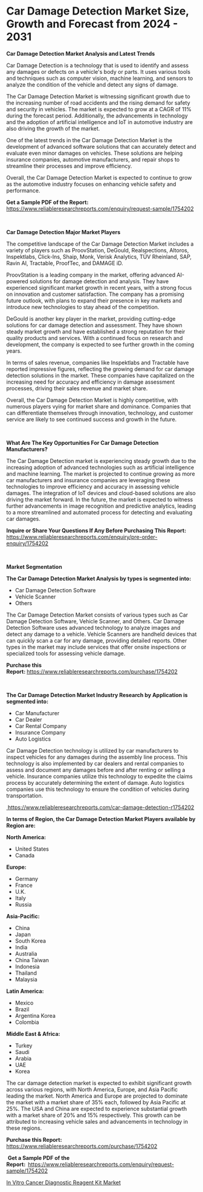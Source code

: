 <p><h1>Car Damage Detection Market Size, Growth and Forecast from 2024 - 2031</h1></p><p><strong>Car Damage Detection Market Analysis and Latest Trends</strong></p>
<p><p>Car Damage Detection is a technology that is used to identify and assess any damages or defects on a vehicle's body or parts. It uses various tools and techniques such as computer vision, machine learning, and sensors to analyze the condition of the vehicle and detect any signs of damage.</p><p>The Car Damage Detection Market is witnessing significant growth due to the increasing number of road accidents and the rising demand for safety and security in vehicles. The market is expected to grow at a CAGR of 11% during the forecast period. Additionally, the advancements in technology and the adoption of artificial intelligence and IoT in automotive industry are also driving the growth of the market.</p><p>One of the latest trends in the Car Damage Detection Market is the development of advanced software solutions that can accurately detect and evaluate even minor damages on vehicles. These solutions are helping insurance companies, automotive manufacturers, and repair shops to streamline their processes and improve efficiency.</p><p>Overall, the Car Damage Detection Market is expected to continue to grow as the automotive industry focuses on enhancing vehicle safety and performance.</p></p>
<p><strong>Get a Sample PDF of the Report:&nbsp;</strong> <a href="https://www.reliableresearchreports.com/enquiry/request-sample/1754202">https://www.reliableresearchreports.com/enquiry/request-sample/1754202</a></p>
<p>&nbsp;</p>
<p><strong>Car Damage Detection Major Market Players</strong></p>
<p><p>The competitive landscape of the Car Damage Detection Market includes a variety of players such as ProovStation, DeGould, Realspections, Altoros, Inspektlabs, Click-Ins, Shaip, Monk, Verisk Analytics, TÜV Rheinland, SAP, Ravin AI, Tractable, ProofTec, and DAMAGE iD.</p><p>ProovStation is a leading company in the market, offering advanced AI-powered solutions for damage detection and analysis. They have experienced significant market growth in recent years, with a strong focus on innovation and customer satisfaction. The company has a promising future outlook, with plans to expand their presence in key markets and introduce new technologies to stay ahead of the competition.</p><p>DeGould is another key player in the market, providing cutting-edge solutions for car damage detection and assessment. They have shown steady market growth and have established a strong reputation for their quality products and services. With a continued focus on research and development, the company is expected to see further growth in the coming years.</p><p>In terms of sales revenue, companies like Inspektlabs and Tractable have reported impressive figures, reflecting the growing demand for car damage detection solutions in the market. These companies have capitalized on the increasing need for accuracy and efficiency in damage assessment processes, driving their sales revenue and market share.</p><p>Overall, the Car Damage Detection Market is highly competitive, with numerous players vying for market share and dominance. Companies that can differentiate themselves through innovation, technology, and customer service are likely to see continued success and growth in the future.</p></p>
<p>&nbsp;</p>
<p><strong>What Are The Key Opportunities For Car Damage Detection Manufacturers?</strong></p>
<p><p>The Car Damage Detection market is experiencing steady growth due to the increasing adoption of advanced technologies such as artificial intelligence and machine learning. The market is projected to continue growing as more car manufacturers and insurance companies are leveraging these technologies to improve efficiency and accuracy in assessing vehicle damages. The integration of IoT devices and cloud-based solutions are also driving the market forward. In the future, the market is expected to witness further advancements in image recognition and predictive analytics, leading to a more streamlined and automated process for detecting and evaluating car damages.</p></p>
<p><strong>Inquire or Share Your Questions If Any Before Purchasing This Report:</strong> <a href="https://www.reliableresearchreports.com/enquiry/pre-order-enquiry/1754202">https://www.reliableresearchreports.com/enquiry/pre-order-enquiry/1754202</a></p>
<p>&nbsp;</p>
<p><strong>Market Segmentation</strong></p>
<p><strong>The Car Damage Detection Market Analysis by types is segmented into:</strong></p>
<p><ul><li>Car Damage Detection Software</li><li>Vehicle Scanner</li><li>Others</li></ul></p>
<p><p>The Car Damage Detection Market consists of various types such as Car Damage Detection Software, Vehicle Scanner, and Others. Car Damage Detection Software uses advanced technology to analyze images and detect any damage to a vehicle. Vehicle Scanners are handheld devices that can quickly scan a car for any damage, providing detailed reports. Other types in the market may include services that offer onsite inspections or specialized tools for assessing vehicle damage.</p></p>
<p><strong>Purchase this Report:&nbsp;</strong><a href="https://www.reliableresearchreports.com/purchase/1754202">https://www.reliableresearchreports.com/purchase/1754202</a></p>
<p>&nbsp;</p>
<p><strong>The Car Damage Detection Market Industry Research by Application is segmented into:</strong></p>
<p><ul><li>Car Manufacturer</li><li>Car Dealer</li><li>Car Rental Company</li><li>Insurance Company</li><li>Auto Logistics</li></ul></p>
<p><p>Car Damage Detection technology is utilized by car manufacturers to inspect vehicles for any damages during the assembly line process. This technology is also implemented by car dealers and rental companies to assess and document any damages before and after renting or selling a vehicle. Insurance companies utilize this technology to expedite the claims process by accurately determining the extent of damage. Auto logistics companies use this technology to ensure the condition of vehicles during transportation.</p></p>
<p><a href="https://www.reliableresearchreports.com/car-damage-detection-r1754202">&nbsp;https://www.reliableresearchreports.com/car-damage-detection-r1754202</a></p>
<p><strong>In terms of Region, the Car Damage Detection Market Players available by Region are:</strong></p>
<p>
    <p> <strong> North America: </strong>
        <ul>
            <li>United States</li>
            <li>Canada</li>
        </ul>
        </p> 
    <p> <strong> Europe: </strong>
        <ul>
            <li>Germany</li>
            <li>France</li>
            <li>U.K.</li>
            <li>Italy</li>
            <li>Russia</li>
        </ul>
        </p> 
    <p> <strong> Asia-Pacific: </strong>
        <ul>
            <li>China</li>
            <li>Japan</li>
            <li>South Korea</li>
            <li>India</li>
            <li>Australia</li>
            <li>China Taiwan</li>
            <li>Indonesia</li>
            <li>Thailand</li>
            <li>Malaysia</li>
        </ul>
        </p> 
    <p> <strong> Latin America: </strong>
        <ul>
            <li>Mexico</li>
            <li>Brazil</li>
            <li>Argentina Korea</li>
            <li>Colombia</li>
        </ul>
        </p> 
    <p> <strong> Middle East & Africa: </strong>
        <ul>
            <li>Turkey</li>
            <li>Saudi</li>
            <li>Arabia</li>
            <li>UAE</li>
            <li>Korea</li>
        </ul>
    </p>
    </p>
<p><p>The car damage detection market is expected to exhibit significant growth across various regions, with North America, Europe, and Asia Pacific leading the market. North America and Europe are projected to dominate the market with a market share of 35% each, followed by Asia Pacific at 25%. The USA and China are expected to experience substantial growth with a market share of 20% and 15% respectively. This growth can be attributed to increasing vehicle sales and advancements in technology in these regions.</p></p>
<p><strong>Purchase this Report: </strong><a href="https://www.reliableresearchreports.com/purchase/1754202">https://www.reliableresearchreports.com/purchase/1754202</a></p>
<p>&nbsp;<strong>Get a Sample PDF of the Report:&nbsp;&nbsp;</strong><a href="https://www.reliableresearchreports.com/enquiry/request-sample/1754202">https://www.reliableresearchreports.com/enquiry/request-sample/1754202</a></p>
<p><strong></strong></p>
<p><p><a href="https://view.publitas.com/reportprime-1/in-vitro-cancer-diagnostic-reagent-kit-market-analysis-and-sze-forecasted-for-period-from-2024-to-2031/">In Vitro Cancer Diagnostic Reagent Kit Market</a></p></p>